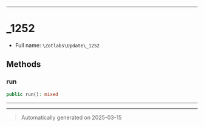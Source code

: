 ***

# _1252





* Full name: `\Zotlabs\Update\_1252`




## Methods


### run



```php
public run(): mixed
```












***


***
> Automatically generated on 2025-03-15
